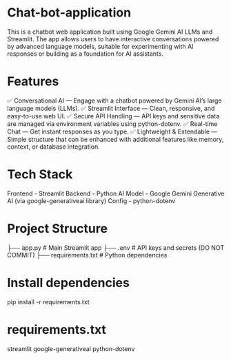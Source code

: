 # Chat-bot-application
This is a chatbot web application built using Google Gemini AI LLMs and Streamlit. The app allows users to have interactive conversations powered by advanced language models, suitable for experimenting with AI responses or building as a foundation for AI assistants.

# Features
✅ Conversational AI — Engage with a chatbot powered by Gemini AI’s large language models (LLMs).
✅ Streamlit Interface — Clean, responsive, and easy-to-use web UI.
✅ Secure API Handling — API keys and sensitive data are managed via environment variables using python-dotenv.
✅ Real-time Chat — Get instant responses as you type.
✅ Lightweight & Extendable — Simple structure that can be enhanced with additional features like memory, context, or database integration.

# Tech Stack
Frontend - Streamlit
Backend - Python
AI Model - Google Gemini Generative AI (via google-generativeai library)
Config - python-dotenv

# Project Structure

├── app.py                   # Main Streamlit app
├── .env                      # API keys and secrets (DO NOT COMMIT)
├── requirements.txt          # Python dependencies

# Install dependencies
pip install -r requirements.txt

# requirements.txt
streamlit
google-generativeai
python-dotenv
